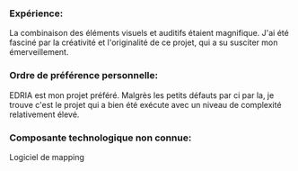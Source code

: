 ### Expérience: ###
La combinaison des éléments visuels et auditifs étaient magnifique.
J'ai été fasciné par la créativité et l'originalité de ce projet, qui a su susciter mon émerveillement. 

### Ordre de préférence personnelle: ###
EDRIA est mon projet préféré. Malgrès les petits défauts par ci par la, je trouve c'est le projet qui a bien été exécute avec un niveau de complexité relativement élevé.

### Composante technologique non connue: ###
Logiciel de mapping
